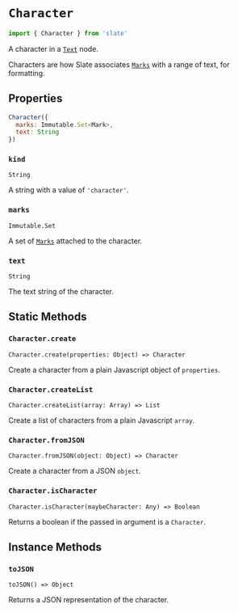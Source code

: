 
# `Character`

```js
import { Character } from 'slate'
```

A character in a [`Text`](./text.md) node.

Characters are how Slate associates [`Marks`](./mark.md) with a range of text, for formatting.


## Properties

```js
Character({
  marks: Immutable.Set<Mark>,
  text: String
})
```

### `kind`
`String`

A string with a value of `'character'`.

### `marks`
`Immutable.Set`

A set of [`Marks`](./mark.md) attached to the character.

### `text`
`String`

The text string of the character.


## Static Methods

### `Character.create`
`Character.create(properties: Object) => Character`

Create a character from a plain Javascript object of `properties`.

### `Character.createList`
`Character.createList(array: Array) => List`

Create a list of characters from a plain Javascript `array`.

### `Character.fromJSON`
`Character.fromJSON(object: Object) => Character`

Create a character from a JSON `object`.

### `Character.isCharacter`
`Character.isCharacter(maybeCharacter: Any) => Boolean`

Returns a boolean if the passed in argument is a `Character`.


## Instance Methods

### `toJSON`
`toJSON() => Object`

Returns a JSON representation of the character.
